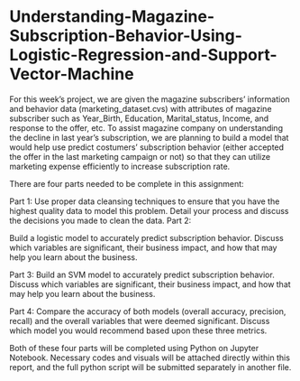 # Understanding-Magazine-Subscription-Behavior-Using-Logistic-Regression-and-Support-Vector-Machine

For this week’s project, we are given the magazine subscribers’ information and behavior data (marketing_dataset.cvs) with attributes of magazine subscriber such as Year_Birth, Education, Marital_status, Income, and response to the offer, etc. To assist magazine company on understanding the decline in last year’s subscription, we are planning to build a model that would help use predict costumers’ subscription behavior (either accepted the offer in the last marketing campaign or not) so that they can utilize marketing expense efficiently to increase subscription rate. 

There are four parts needed to be complete in this assignment:

Part 1:
Use proper data cleansing techniques to ensure that you have the highest quality data to model this problem. Detail your process and discuss the decisions you made to clean the data.
Part 2:

Build a logistic model to accurately predict subscription behavior. Discuss which variables are significant, their business impact, and how that may help you learn about the business.

Part 3:
Build an SVM model to accurately predict subscription behavior. Discuss which variables are significant, their business impact, and how that may help you learn about the business.

Part 4:
Compare the accuracy of both models (overall accuracy, precision, recall) and the overall variables that were deemed significant. Discuss which model you would recommend based upon these three metrics.

Both of these four parts will be completed using Python on Jupyter Notebook. Necessary codes and visuals will be attached directly within this report, and the full python script will be submitted separately in another file. 





